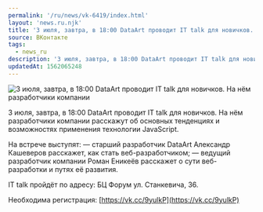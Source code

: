 ```yaml
---
permalink: '/ru/news/vk-6419/index.html'
layout: 'news.ru.njk'
title: '3 июля, завтра, в 18:00 DataArt проводит IT talk для новичков.'
source: ВКонтакте
tags:
  - news_ru
description: '3 июля, завтра, в 18:00 DataArt проводит IT talk для новичков.'
updatedAt: 1562065248
---
```

![3 июля, завтра, в 18:00 DataArt проводит IT talk для новичков. На нём разработчики компании](https://sun9-46.userapi.com/impf/c857620/v857620215/76de/WJUCm5QBI8Q.jpg?size=1280x717&quality=96&sign=96a57502f64f3164203e531566c6e2b0&c_uniq_tag=Mgl7a3ovL07EMbdnpV4enIBqu6OKdJRYN31OpwQPTv4&type=album)

3 июля, завтра, в 18:00 DataArt проводит IT talk для новичков. На нём разработчики компании расскажут об основных тенденциях и возможностях применения технологии JavaScript.

На встрече выступят:
— старший разработчик DataArt Александр Кашеверов расскажет, как стать веб-разработчиком;
— ведущий разработчик компании Роман Еникеёв расскажет о сути веб-разработки и путях её развития.

IT talk пройдёт по адресу: БЦ Форум ул. Станкевича, 36.

Необходима регистрация: [https://vk.cc/9yulkP](https://vk.cc/9yulkP)
